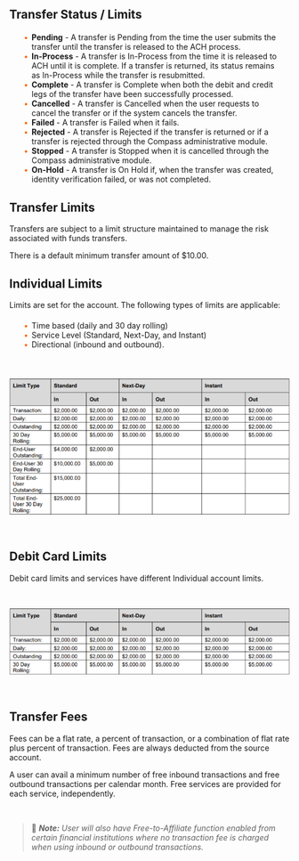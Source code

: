 ## Transfer Status / Limits 

<div class="card-body">
<ul>
<li><b>Pending</b> - A transfer is Pending from the time the user submits the transfer until the transfer is released to the ACH process.  </li>

<li><b>In-Process</b> - A transfer is In-Process from the time it is released to ACH until it is complete. If a transfer is returned, its status remains as In-Process while the transfer is resubmitted. </li>

<li><b>Complete</b> - A transfer is Complete when both the debit and credit legs of the transfer have been successfully processed. </li>

<li><b>Cancelled</b> - A transfer is Cancelled when the user requests to cancel the transfer or if the system cancels the transfer. </li>

<li><b>Failed</b> - A transfer is Failed when it fails.  </li>

<li><b>Rejected</b> - A transfer is Rejected if the transfer is returned or if a transfer is rejected through the Compass administrative module.  </li>

<li><b>Stopped</b> - A transfer is Stopped when it is cancelled through the Compass administrative module. </li>

<li><b>On-Hold</b> - A transfer is On Hold if, when the transfer was created, identity verification failed, or was not completed. </li>

</ul>
</div>

## Transfer Limits


Transfers are subject to a limit structure maintained to manage the risk associated with funds transfers. 

There is a default minimum transfer amount of $10.00. 

## Individual Limits

Limits are set for the account. The following types of limits are applicable: 

<div class="card-body">
<ul>
<li>Time based (daily and 30 day rolling)  </li>

<li>Service Level (Standard, Next-Day, and Instant)  </li>

<li>Directional (inbound and outbound).  </li>

</ul>
</div>

&nbsp;

<center>

![image](../assets/images/Individual_limits.png) <br/>

&nbsp;

</center>

## Debit Card Limits 

Debit card limits and services have different Individual account limits. 

&nbsp;

<center>

![image](../assets/images/Debit_card_limits.png) <br/>

</center>

&nbsp;


## Transfer Fees

Fees can be a flat rate, a percent of transaction, or a combination of flat rate plus percent of transaction. Fees are always deducted from the source account. 

A user can avail a minimum number of free inbound transactions and free outbound transactions per calendar month. Free services are provided for each service, independently. 

&nbsp;

<!-- theme: info -->

 > :memo: _**Note:** User will also have Free-to-Affiliate function enabled from certain financial institutions where no transaction fee is charged when using inbound or outbound transactions._ 

&nbsp;

<style>
     .card-body {
        margin: 20px;
    }
    .card-body ul {
        list-style: none;
        padding-left: 20px;
    }
    .card-body ul li::before {
        content: "\2022";
        font-size: 1em;
        color: #f60;
        display: inline-block;
        width: 1em;
        margin-left: -1em;
    }
</style>